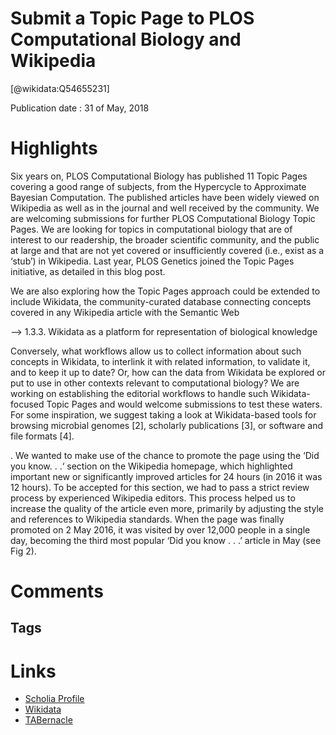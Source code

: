 
Submit a Topic Page to PLOS Computational Biology and Wikipedia
===============================================================
  
  [@wikidata:Q54655231]  
  
Publication date : 31 of May, 2018  

# Highlights
Six years on, PLOS Computational Biology has published 11 Topic Pages covering a good
range of subjects, from the Hypercycle to Approximate Bayesian Computation. The published
articles have been widely viewed on Wikipedia as well as in the journal and well received by
the community.
We are welcoming submissions for further PLOS Computational Biology Topic Pages. We
are looking for topics in computational biology that are of interest to our readership, the
broader scientific community, and the public at large and that are not yet covered or insufficiently covered (i.e., exist as a ‘stub’) in Wikipedia. Last year, PLOS Genetics joined the Topic
Pages initiative, as detailed in this blog post.

We are also exploring how the Topic Pages approach could be extended to include
Wikidata, the community-curated database connecting concepts covered in any Wikipedia
article with the Semantic Web

-->  1.3.3. Wikidata as a platform for representation of biological knowledge

Conversely, what workflows allow us to collect
information about such concepts in Wikidata, to interlink it with related information, to validate it, and to keep it up to date? Or, how can the data from Wikidata be explored or put to use
in other contexts relevant to computational biology? We are working on establishing the editorial workflows to handle such Wikidata-focused Topic Pages and would welcome submissions
to test these waters. For some inspiration, we suggest taking a look at Wikidata-based tools for
browsing microbial genomes [2], scholarly publications [3], or software and file formats [4].

. We wanted to make use of the
chance to promote the page using the ‘Did you know. . .‘ section on the Wikipedia homepage,
which highlighted important new or significantly improved articles for 24 hours (in 2016 it
was 12 hours). To be accepted for this section, we had to pass a strict review process by experienced Wikipedia editors. This process helped us to increase the quality of the article even
more, primarily by adjusting the style and references to Wikipedia standards. When the page
was finally promoted on 2 May 2016, it was visited by over 12,000 people in a single day,
becoming the third most popular ‘Did you know . . .’ article in May (see Fig 2).
# Comments

## Tags

# Links
  
 * [Scholia Profile](https://scholia.toolforge.org/work/Q54655231)  
 * [Wikidata](https://www.wikidata.org/wiki/Q54655231)  
 * [TABernacle](https://tabernacle.toolforge.org/?#/tab/manual/Q54655231/P921%3BP4510)  
